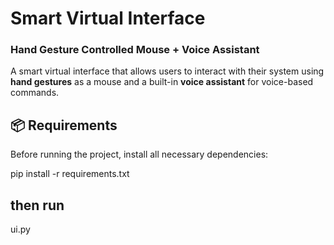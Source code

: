 
# Smart Virtual Interface  
### Hand Gesture Controlled Mouse + Voice Assistant

A smart virtual interface that allows users to interact with their system using **hand gestures** as a mouse and a built-in **voice assistant** for voice-based commands.



## 📦 Requirements

Before running the project, install all necessary dependencies:


pip install -r requirements.txt

## then run

ui.py
